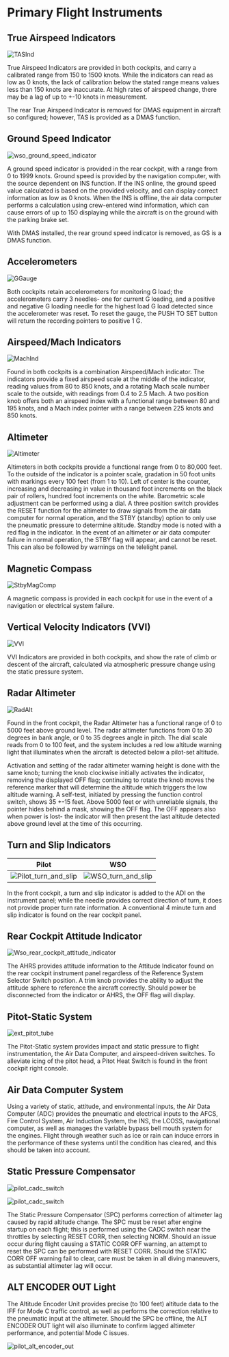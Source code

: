 # Primary Flight Instruments

## True Airspeed Indicators

![TASInd](../img/TASInd.jpg)

True Airspeed Indicators are provided in both cockpits, and carry a calibrated
range from 150 to 1500 knots. While the indicators can read as low as 0 knots,
the lack of calibration below the stated range means values less than 150 knots
are inaccurate. At high rates of airspeed change, there may be a lag of up to
+-10 knots in measurement.

The rear True Airspeed Indicator is removed for DMAS equipment in aircraft so
configured; however, TAS is provided as a DMAS function.

## Ground Speed Indicator

![wso_ground_speed_indicator](../img/wso_ground_speed_indicator.jpg)

A ground speed indicator is provided in the rear cockpit, with a range from 0 to
1999 knots. Ground speed is provided by the navigation computer, with the source
dependent on INS function. If the INS online, the ground speed value calculated
is based on the provided velocity, and can display correct information as low as
0 knots. When the INS is offline, the air data computer performs a calculation
using crew-entered wind information, which can cause errors of up to 150
displaying while the aircraft is on the ground with the parking brake set.

With DMAS installed, the rear ground speed indicator is removed, as GS is a DMAS
function.

## Accelerometers

![GGauge](../img/GGauge.jpg)

Both cockpits retain accelerometers for monitoring G load; the accelerometers
carry 3 needles- one for current G loading, and a positive and negative G
loading needle for the highest load G load detected since the accelerometer was
reset. To reset the gauge, the PUSH TO SET button will return the recording
pointers to positive 1 G.

## Airspeed/Mach Indicators

![MachInd](../img/MachInd.jpg)

Found in both cockpits is a combination Airspeed/Mach indicator. The indicators
provide a fixed airspeed scale at the middle of the indicator, reading values
from 80 to 850 knots, and a rotating Mach scale number scale to the outside,
with readings from 0.4 to 2.5 Mach. A two position knob offers both an airspeed
index with a functional range between 80 and 195 knots, and a Mach index pointer
with a range between 225 knots and 850 knots.

## Altimeter

![Altimeter](../img/Altim.jpg)

Altimeters in both cockpits provide a functional range from 0 to 80,000 feet. To
the outside of the indicator is a pointer scale, gradation in 50 foot units with
markings every 100 feet (from 1 to 10). Left of center is the counter,
increasing and decreasing in value in thousand foot increments on the black pair
of rollers, hundred foot increments on the white. Barometric scale adjustment
can be performed using a dial. A three position switch provides the RESET
function for the altimeter to draw signals from the air data computer for normal
operation, and the STBY (standby) option to only use the pneumatic pressure to
determine altitude. Standby mode is noted with a red flag in the indicator. In
the event of an altimeter or air data computer failure in normal operation, the
STBY flag will appear, and cannot be reset. This can also be followed by
warnings on the telelight panel.

## Magnetic Compass

![StbyMagComp](../img/StbyMagComp.jpg)

A magnetic compass is provided in each cockpit for use in the event of a
navigation or electrical system failure.

## Vertical Velocity Indicators (VVI)

![VVI](../img/VVI.jpg)

VVI Indicators are provided in both cockpits, and show the rate of climb or
descent of the aircraft, calculated via atmospheric pressure change using the
static pressure system.

## Radar Altimeter

![RadAlt](../img/RadAlt.jpg)

Found in the front cockpit, the Radar Altimeter has a functional range of 0 to
5000 feet above ground level. The radar altimeter functions from 0 to 30 degrees
in bank angle, or 0 to 35 degrees angle in pitch. The dial scale reads from 0 to
100 feet, and the system includes a red low altitude warning light that
illuminates when the aircraft is detected below a pilot-set altitude.

Activation and setting of the radar altimeter warning height is done with the
same knob; turning the knob clockwise initially activates the indicator,
removing the displayed OFF flag; continuing to rotate the knob moves the
reference marker that will determine the altitude which triggers the low
altitude warning. A self-test, initiated by pressing the function control
switch, shows 35 +-15 feet. Above 5000 feet or with unreliable signals, the
pointer hides behind a mask, showing the OFF flag. The OFF appears also when
power is lost- the indicator will then present the last altitude detected above
ground level at the time of this occurring.

## Turn and Slip Indicators

| Pilot                                                            | WSO                                                          |
|------------------------------------------------------------------|--------------------------------------------------------------|
| ![Pilot_turn_and_slip](../img/pilot_turn_and_slip_indicator.jpg) | ![WSO_turn_and_slip](../img/wso_turn_and_slip_indicator.jpg) |

In the front cockpit, a turn and slip indicator is added to the ADI on the
instrument panel; while the needle provides correct direction of turn, it does
not provide proper turn rate information. A conventional 4 minute turn and slip
indicator is found on the rear cockpit panel.

## Rear Cockpit Attitude Indicator

![Wso_rear_cockpit_attitude_indicator](../img/wso_rear_cockpit_attitude_indicator.jpg)

The AHRS provides attitude information to the Attitude Indicator found on the
rear cockpit instrument panel regardless of the Reference System Selector Switch
position. A trim knob provides the ability to adjust the attitude sphere to
reference the aircraft correctly. Should power be disconnected from the
indicator or AHRS, the OFF flag will display.

## Pitot-Static System

![ext_pitot_tube](../img/ext_pitot_tube.jpg)

The Pitot-Static system provides impact and static pressure to flight
instrumentation, the Air Data Computer, and airspeed-driven switches. To
alleviate icing of the pitot head, a Pitot Heat Switch is found in the front
cockpit right console.

## Air Data Computer System

Using a variety of static, attitude, and environmental inputs, the Air Data
Computer (ADC) provides the pneumatic and electrical inputs to the AFCS, Fire
Control System, Air Induction System, the INS, the LCOSS, navigational computer,
as well as manages the variable bypass bell mouth system for the engines. Flight
through weather such as ice or rain can induce errors in the performance of
these systems until the condition has cleared, and this should be taken into
account.

## Static Pressure Compensator

![pilot_cadc_switch](../img/pilot_cadc_switch.jpg)

![pilot_cadc_switch](../img/pilot_static_corr_off_light.jpg)

The Static Pressure Compensator (SPC) performs correction of altimeter lag
caused by rapid altitude change. The SPC must be reset after engine startup on
each flight; this is performed using the CADC switch near the throttles by
selecting RESET CORR, then selecting NORM. Should an issue occur during flight
causing a STATIC CORR OFF warning, an attempt to reset the SPC can be performed
with RESET CORR. Should the STATIC CORR OFF warning fail to clear, care must be
taken in all diving maneuvers, as substantial altimeter lag will occur.

## ALT ENCODER OUT Light

The Altitude Encoder Unit provides precise (to 100 feet) altitude data to the
IFF for Mode C traffic control, as well as performs the correction relative to
the pneumatic input at the altimeter. Should the SPC be offline, the ALT ENCODER
OUT light will also illuminate to confirm lagged altimeter performance, and
potential Mode C issues.

![pilot_alt_encoder_out](../img/pilot_alt_encoder_out.jpg)

